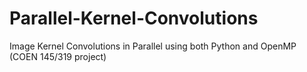 # Parallel-Kernel-Convolutions
Image Kernel Convolutions in Parallel using both Python  and OpenMP (COEN 145/319 project)
